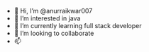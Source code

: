 - 👋 Hi, I’m @anurraikwar007
- 👀 I’m interested in java
- 🌱 I’m currently learning full stack developer 
- 💞️ I’m looking to collaborate 
- 📫

<!---
anurraikwar007/anurraikwar007 is a ✨ special ✨ repository because its `README.md` (this file) appears on your GitHub profile.
You can click the Preview link to take a look at your changes.
--->
